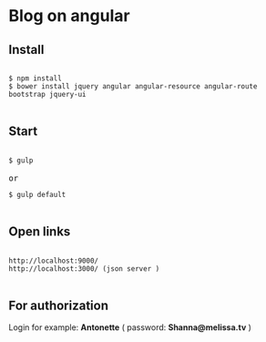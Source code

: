 <h1>Blog on angular</h1>
<h2>Install</h2>
<pre>
<code>
$ npm install  
$ bower install jquery angular angular-resource angular-route bootstrap jquery-ui
</code>
</pre>

<h2>Start</h2>
<pre>
<code>        
$ gulp
</code>
or
<code>        
$ gulp default
</code>
</pre>

<h2>Open links</h2>

<pre>
<code>        
http://localhost:9000/
http://localhost:3000/ (json server )
</code>
</pre>


<h2>For authorization</h2>
<p>Login for example: <b>Antonette</b> ( password: <b>Shanna@melissa.tv</b> )</p>
